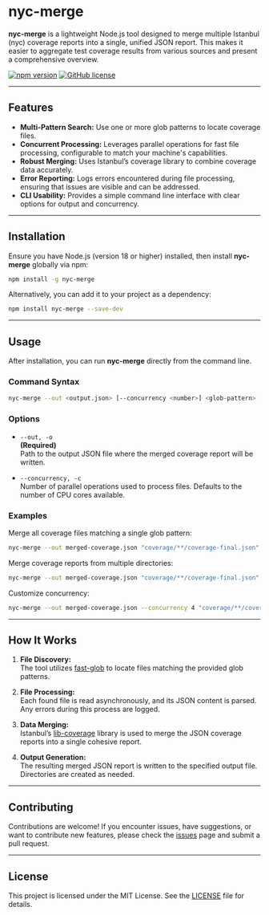 # nyc-merge

**nyc-merge** is a lightweight Node.js tool designed to merge multiple Istanbul (nyc) coverage reports into a single, unified JSON report. This makes it easier to aggregate test coverage results from various sources and present a comprehensive overview.

[![npm version](https://badge.fury.io/js/nyc-merge.svg)](https://badge.fury.io/js/nyc-merge) [![GitHub license](https://img.shields.io/badge/license-MIT-green.svg)](https://github.com/ngx-rock/memoize-pipe/blob/main/LICENSE)

---

## Features

- **Multi-Pattern Search:** Use one or more glob patterns to locate coverage files.
- **Concurrent Processing:** Leverages parallel operations for fast file processing, configurable to match your machine's capabilities.
- **Robust Merging:** Uses Istanbul’s coverage library to combine coverage data accurately.
- **Error Reporting:** Logs errors encountered during file processing, ensuring that issues are visible and can be addressed.
- **CLI Usability:** Provides a simple command line interface with clear options for output and concurrency.

---

## Installation

Ensure you have Node.js (version 18 or higher) installed, then install **nyc-merge** globally via npm:

```bash
npm install -g nyc-merge
```

Alternatively, you can add it to your project as a dependency:

```bash
npm install nyc-merge --save-dev
```

---

## Usage

After installation, you can run **nyc-merge** directly from the command line.

### Command Syntax

```bash
nyc-merge --out <output.json> [--concurrency <number>] <glob-pattern> [<glob-pattern> ...]
```

### Options

- `--out, -o`  
  **(Required)**  
  Path to the output JSON file where the merged coverage report will be written.

- `--concurrency, -c`  
  Number of parallel operations used to process files. Defaults to the number of CPU cores available.

### Examples

Merge all coverage files matching a single glob pattern:

```bash
nyc-merge --out merged-coverage.json "coverage/**/coverage-final.json"
```

Merge coverage reports from multiple directories:

```bash
nyc-merge --out merged-coverage.json "coverage/**/coverage-final.json" "test-coverage/**/coverage-final.json"
```

Customize concurrency:

```bash
nyc-merge --out merged-coverage.json --concurrency 4 "coverage/**/coverage-final.json"
```

---

## How It Works

1. **File Discovery:**  
   The tool utilizes [fast-glob](https://www.npmjs.com/package/fast-glob) to locate files matching the provided glob patterns.

2. **File Processing:**  
   Each found file is read asynchronously, and its JSON content is parsed. Any errors during this process are logged.

3. **Data Merging:**  
   Istanbul’s [lib-coverage](https://www.npmjs.com/package/istanbul-lib-coverage) library is used to merge the JSON coverage reports into a single cohesive report.

4. **Output Generation:**  
   The resulting merged JSON report is written to the specified output file. Directories are created as needed.

---

## Contributing

Contributions are welcome! If you encounter issues, have suggestions, or want to contribute new features, please check the [issues](https://github.com/BaryshevRS/nyc-merge/issues) page and submit a pull request.

---

## License

This project is licensed under the MIT License. See the [LICENSE](LICENSE) file for details.

